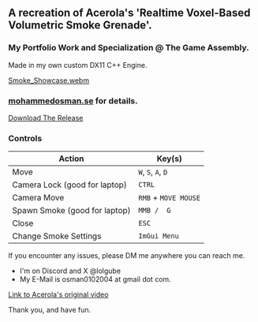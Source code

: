 ## A recreation of Acerola's 'Realtime Voxel-Based Volumetric Smoke Grenade'. 
### My Portfolio Work and Specialization @ The Game Assembly.
Made in my own custom DX11 C++ Engine.

[Smoke_Showcase.webm](https://github.com/user-attachments/assets/54185d4c-1c94-4d1a-8c5e-32f0c2228ee0)

### [mohammedosman.se](https://mohammedosman.se/) for details.

[Download The Release](https://github.com/lolgube010/TGA-Portfolio/releases/tag/Release)

### Controls
| Action        | Key(s)               |
|---------------|----------------------|
| Move          | `W`, `S`, `A`, `D`   |
| Camera Lock (good for laptop)  | `CTRL`               |
| Camera Move   | `RMB` + `MOVE MOUSE` |
| Spawn Smoke  (good for laptop)  | `MMB /  G`           |
| Close         | `ESC`                |
| Change Smoke Settings      | `ImGui Menu`         |

If you encounter any issues, please DM me anywhere you can reach me. 

* I'm on Discord and X @lolgube
* My E-Mail is osman0102004 at gmail dot com.

[Link to Acerola's original video](https://www.youtube.com/watch?v=ryB8hT5TMSg)

Thank you, and have fun.
